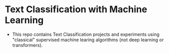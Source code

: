 # Text Classification with Machine Learning
* This repo contains Text Classification projects and experiments using "classical" supervised machine learing algorithms (not deep learning or transformers).
